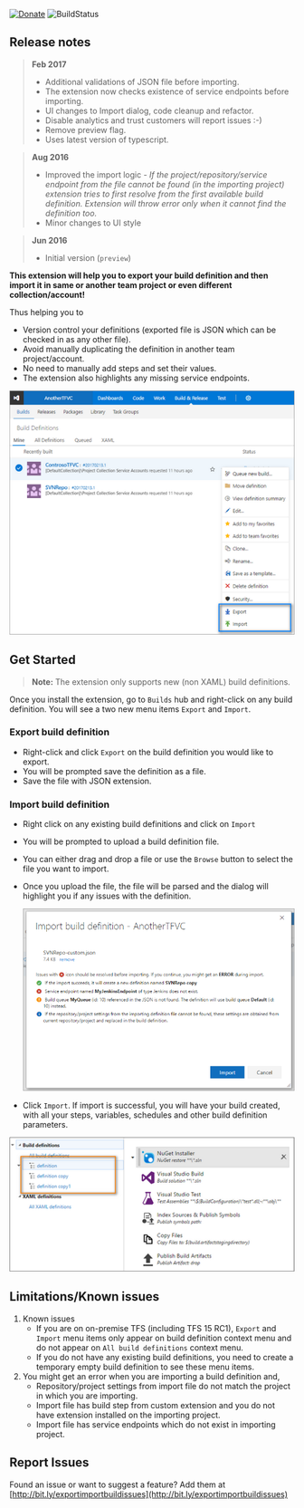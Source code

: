 [![Donate](https://raw.githubusercontent.com/onlyutkarsh/ExportImportBuildDefinition/master/.github/donate.png)](https://www.paypal.me/onlyutkarsh/2) ![BuildStatus](https://onlyutkarsh.visualstudio.com/_apis/public/build/definitions/bb7c692a-4a3a-451b-bb9e-51c6960f41a2/21/badge)

## Release notes ##

> **Feb 2017**
> - Additional validations of JSON file before importing.
> - The extension now checks existence of service endpoints before importing.
> - UI changes to Import dialog, code cleanup and refactor.
> - Disable analytics and trust customers will report issues :-)
> - Remove preview flag.
> - Uses latest version of typescript.

> **Aug 2016**
> - Improved the import logic - *If the project/repository/service endpoint from the file cannot be found (in the importing project) extension tries to first resolve from the first available build definition. Extension will throw error only when it cannot find the definition too.*
> - Minor changes to UI style

> **Jun 2016**
> - Initial version (`preview`)

**This extension will help you to export your build definition and then import it in same or another team project or even different collection/account!**

Thus helping you to
 - Version control your definitions (exported file is JSON which can be checked in as any other file).
 - Avoid manually duplicating the definition in another team project/account.
 - No need to manually add steps and set their values.
 - The extension also highlights any missing service endpoints.

![Context Menu](screenshots/context-menu-new.png)

## Get Started ##

> **Note:** The extension only supports new (non XAML) build definitions.

Once you install the extension, go to `Builds` hub and right-click on any build definition. You will see a two new menu items `Export` and `Import`.

### Export build definition ###

- Right-click and click `Export` on the build definition you would like to export.
- You will be prompted save the definition as a file.
- Save the file with JSON extension.

### Import build definition ###

- Right click on any existing build definitions and click on `Import`
- You will be prompted to upload a build definition file.
- You can either drag and drop a file or use the `Browse` button to select the file you want to import.
- Once you upload the file, the file will be parsed and the dialog will highlight you if any issues with the definition.

  ![Import Dialog](screenshots/import-dialog.png)

- Click `Import`. If import is successful, you will have your build created, with all your steps, variables, schedules and other build definition parameters.

![DefinitionCopy](screenshots/definition.png)

## Limitations/Known issues

1. Known issues
	- If you are on on-premise TFS (including TFS 15 RC1), `Export` and `Import` menu items only appear on build definition context menu and do not appear on `All build definitions` context menu.
	- If you do not have any existing build definitions, you need to create a temporary empty build definition to see these menu items.
2. You might get an error when you are importing a build definition and,
	- Repository/project settings from import file do not match the project in which you are importing.
	- Import file has build step from custom extension and you do not have extension installed on the importing project.
	- Import file has service endpoints which do not exist in importing project.

## Report Issues
Found an issue or want to suggest a feature? Add them at [http://bit.ly/exportimportbuildissues](http://bit.ly/exportimportbuildissues)